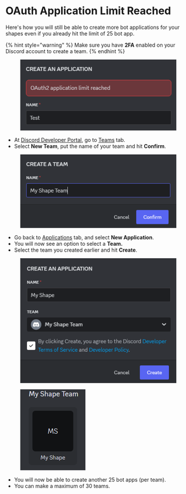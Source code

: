 # OAuth Application Limit Reached

Here's how you will still be able to create more bot applications for your shapes even if you already hit the limit of 25 bot app.

{% hint style="warning" %}
Make sure you have **2FA** enabled on your Discord account to create a team.&#x20;
{% endhint %}

<div align="left">

<figure><img src="../../.gitbook/assets/image (6) (1).png" alt=""><figcaption></figcaption></figure>

</div>

* At [Discord Developer Portal](https://discord.com/developers/teams), go to [Teams](https://discord.com/developers/teams) tab.
* Select **New Team**, put the name of your team and hit **Confirm**.

<div align="left">

<figure><img src="../../.gitbook/assets/image (1) (1) (1) (1) (1) (1) (1) (1).png" alt=""><figcaption></figcaption></figure>

</div>

* Go back to [Applications](https://discord.com/developers/applications) tab, and select **New Application**.
* You will now see an option to select a **Team.**
* Select the team you created earlier and hit **Create**.

<div align="left">

<figure><img src="../../.gitbook/assets/image (2) (1) (1) (1) (1) (1).png" alt=""><figcaption></figcaption></figure>

</div>

<div align="left">

<figure><img src="../../.gitbook/assets/image (4) (1) (1) (1).png" alt=""><figcaption></figcaption></figure>

</div>

* You will now be able to create another 25 bot apps (per team).
* You can make a maximum of 30 teams.
